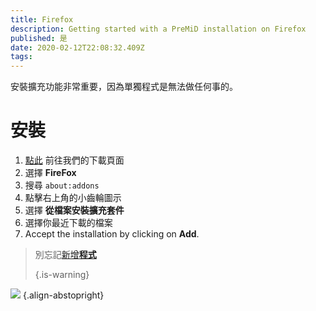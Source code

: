 ```yaml
---
title: Firefox
description: Getting started with a PreMiD installation on Firefox
published: 是
date: 2020-02-12T22:08:32.409Z
tags:
---
```


安裝擴充功能非常重要，因為單獨程式是無法做任何事的。

# 安裝
1. [點此](https://premid.app/downloads) 前往我們的下載頁面
2. 選擇 **FireFox**
3. 搜尋 `about:addons`
4. 點擊右上角的小齒輪圖示
5. 選擇 **從檔案安裝擴充套件**
6. 選擇你最近下載的檔案
7. Accept the installation by clicking on **Add**.

> 別忘記[新增**程式**](/install) 
> 
> {.is-warning}

![](https://img.icons8.com/color/2x/firefox.png) {.align-abstopright}